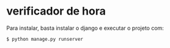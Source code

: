 # verificador de hora

Para instalar, basta instalar o django e executar o projeto com:
```bash
$ python manage.py runserver
```
